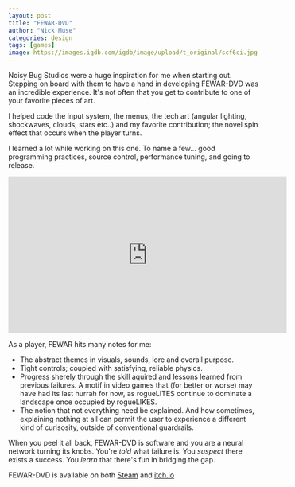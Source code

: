 ```yaml
---
layout: post
title: "FEWAR-DVD"
author: "Nick Muse"
categories: design
tags: [games]
image: https://images.igdb.com/igdb/image/upload/t_original/scf6ci.jpg
---
```


Noisy Bug Studios were a huge inspiration for me when starting out. Stepping on board with them to have a hand in developing FEWAR-DVD was an incredible experience. It's not often that you get to contribute to one of your favorite pieces of art.

I helped code the input system, the menus, the tech art (angular lighting, shockwaves, clouds, stars etc..) and my favorite contribution; the novel spin effect that occurs when the player turns.

I learned a lot while working on this one. To name a few... good programming practices, source control, performance tuning, and going to release.

<iframe width="560" height="315" src="https://www.youtube.com/embed/Z4NSlU2r7UY" title="YouTube video player" frameborder="0" allow="accelerometer; autoplay; clipboard-write; encrypted-media; gyroscope; picture-in-picture; web-share" allowfullscreen></iframe>

As a player, FEWAR hits many notes for me:

- The abstract themes in visuals, sounds, lore and overall purpose.
- Tight controls; coupled with satisfying, reliable physics.
- Progress sherely through the skill aquired and lessons learned from previous failures. A motif in video games that (for better or worse) may have had its last hurrah for now, as rogueLITES continue to dominate a landscape once occupied by rogueLIKES.
- The notion that not everything need be explained. And how sometimes, explaining nothing at all can permit the user to experience a different kind of curisosity, outside of conventional guardrails.
 
When you peel it all back, FEWAR-DVD is software and you are a neural network turning its knobs. You're *told* what failure is. You *suspect* there exists a success. You *learn* that there's fun in bridging the gap.

FEWAR-DVD is available on both [Steam](https://store.steampowered.com/app/1769510/FEWARDVD/) and [itch.io](https://dev-dwarf.itch.io/fewar-dvd)
